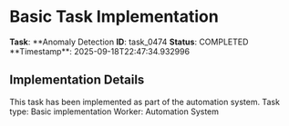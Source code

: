 # Basic Task Implementation

**Task**: **Anomaly Detection
**ID**: task_0474
**Status**: COMPLETED
**Timestamp\*\*: 2025-09-18T22:47:34.932996

## Implementation Details

This task has been implemented as part of the automation system.
Task type: Basic implementation
Worker: Automation System
